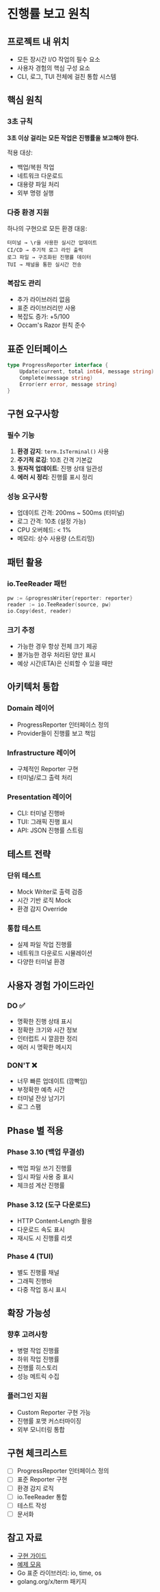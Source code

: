 # 진행률 보고 원칙

## 프로젝트 내 위치
- 모든 장시간 I/O 작업의 필수 요소
- 사용자 경험의 핵심 구성 요소
- CLI, 로그, TUI 전체에 걸친 통합 시스템

## 핵심 원칙

### 3초 규칙
**3초 이상 걸리는 모든 작업은 진행률을 보고해야 한다.**

적용 대상:
- 백업/복원 작업
- 네트워크 다운로드
- 대용량 파일 처리
- 외부 명령 실행

### 다중 환경 지원
하나의 구현으로 모든 환경 대응:
```
터미널 → \r을 사용한 실시간 업데이트
CI/CD → 주기적 로그 라인 출력
로그 파일 → 구조화된 진행률 데이터
TUI → 채널을 통한 실시간 전송
```

### 복잡도 관리
- 추가 라이브러리 없음
- 표준 라이브러리만 사용
- 복잡도 증가: +5/100
- Occam's Razor 원칙 준수

## 표준 인터페이스

```go
type ProgressReporter interface {
    Update(current, total int64, message string)
    Complete(message string)
    Error(err error, message string)
}
```

## 구현 요구사항

### 필수 기능
1. **환경 감지**: `term.IsTerminal()` 사용
2. **주기적 로깅**: 10초 간격 기본값
3. **원자적 업데이트**: 진행 상태 일관성
4. **에러 시 정리**: 진행률 표시 정리

### 성능 요구사항
- 업데이트 간격: 200ms ~ 500ms (터미널)
- 로그 간격: 10초 (설정 가능)
- CPU 오버헤드: < 1%
- 메모리: 상수 사용량 (스트리밍)

## 패턴 활용

### io.TeeReader 패턴
```go
pw := &progressWriter{reporter: reporter}
reader := io.TeeReader(source, pw)
io.Copy(dest, reader)
```

### 크기 추정
- 가능한 경우 항상 전체 크기 제공
- 불가능한 경우 처리된 양만 표시
- 예상 시간(ETA)은 신뢰할 수 있을 때만

## 아키텍처 통합

### Domain 레이어
- ProgressReporter 인터페이스 정의
- Provider들이 진행률 보고 책임

### Infrastructure 레이어
- 구체적인 Reporter 구현
- 터미널/로그 출력 처리

### Presentation 레이어
- CLI: 터미널 진행바
- TUI: 그래픽 진행 표시
- API: JSON 진행률 스트림

## 테스트 전략

### 단위 테스트
- Mock Writer로 출력 검증
- 시간 기반 로직 Mock
- 환경 감지 Override

### 통합 테스트
- 실제 파일 작업 진행률
- 네트워크 다운로드 시뮬레이션
- 다양한 터미널 환경

## 사용자 경험 가이드라인

### DO ✅
- 명확한 진행 상태 표시
- 정확한 크기와 시간 정보
- 인터럽트 시 깔끔한 정리
- 에러 시 명확한 메시지

### DON'T ❌
- 너무 빠른 업데이트 (깜빡임)
- 부정확한 예측 시간
- 터미널 잔상 남기기
- 로그 스팸

## Phase 별 적용

### Phase 3.10 (백업 무결성)
- 백업 파일 쓰기 진행률
- 임시 파일 사용 중 표시
- 체크섬 계산 진행률

### Phase 3.12 (도구 다운로드)
- HTTP Content-Length 활용
- 다운로드 속도 표시
- 재시도 시 진행률 리셋

### Phase 4 (TUI)
- 별도 진행률 채널
- 그래픽 진행바
- 다중 작업 동시 표시

## 확장 가능성

### 향후 고려사항
- 병렬 작업 진행률
- 하위 작업 진행률
- 진행률 히스토리
- 성능 메트릭 수집

### 플러그인 지원
- Custom Reporter 구현 가능
- 진행률 포맷 커스터마이징
- 외부 모니터링 통합

## 구현 체크리스트

- [ ] ProgressReporter 인터페이스 정의
- [ ] 표준 Reporter 구현
- [ ] 환경 감지 로직
- [ ] io.TeeReader 통합
- [ ] 테스트 작성
- [ ] 문서화

## 참고 자료

- [구현 가이드](../docs/progress-reporting/01-implementation-guide.md)
- [예제 모음](../docs/progress-reporting/02-examples.md)
- Go 표준 라이브러리: io, time, os
- golang.org/x/term 패키지
